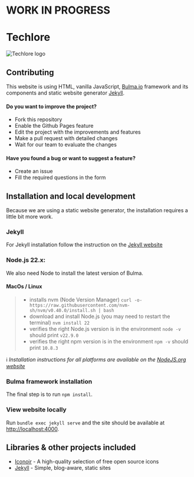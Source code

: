 # WORK IN PROGRESS

# Techlore
![Techlore logo](https://github.com/MichalSvatos/techlore/raw/main/assets/logos/techlore-logo-edit-by-figma.svg)

## Contributing
This website is using HTML, vanilla JavaScript, [Bulma.io](https://bulma.io/) framework and its components and static website generator [Jekyll](https://jekyllrb.com/).

#### Do you want to improve the project?
- Fork this repository
- Enable the Github Pages feature
- Edit the project with the improvements and features
- Make a pull request with detailed changes
- Wait for our team to evaluate the changes

#### Have you found a bug or want to suggest a feature?
- Create an issue
- Fill the required questions in the form

## Installation and local development
Because we are using a static website generator, the installation requires a little bit more work.

### Jekyll
For Jekyll installation follow the instruction on the [Jekyll website](https://jekyllrb.com/docs/)

### Node.js 22.x:
We also need Node to install the latest version of Bulma.

#### MacOs / Linux
> - installs nvm (Node Version Manager)
	`curl -o- https://raw.githubusercontent.com/nvm-sh/nvm/v0.40.0/install.sh | bash`
> - download and install Node.js (you may need to restart the terminal)
	`nvm install 22`
> - verifies the right Node.js version is in the environment
	`node -v` should print `v22.9.0`
> - verifies the right npm version is in the environment
	`npm -v` should print `10.8.3`

ℹ️ _Installation instructions for all platforms are available on the [NodeJS.org website](https://nodejs.org/en/download/package-manager)_

### Bulma framework installation
The final step is to run `npm install`.

### View website locally
Run `bundle exec jekyll serve` and the site should be available at [http://localhost:4000](http://localhost:4000).

## Libraries & other projects included
- [Iconoir](https://iconoir.com/) - A high-quality selection of free open source icons
- [Jekyll](https://jekyllrb.com/) - Simple, blog-aware, static sites


